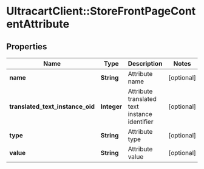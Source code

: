 # UltracartClient::StoreFrontPageContentAttribute

## Properties
Name | Type | Description | Notes
------------ | ------------- | ------------- | -------------
**name** | **String** | Attribute name | [optional] 
**translated_text_instance_oid** | **Integer** | Attribute translated text instance identifier | [optional] 
**type** | **String** | Attribute type | [optional] 
**value** | **String** | Attribute value | [optional] 


